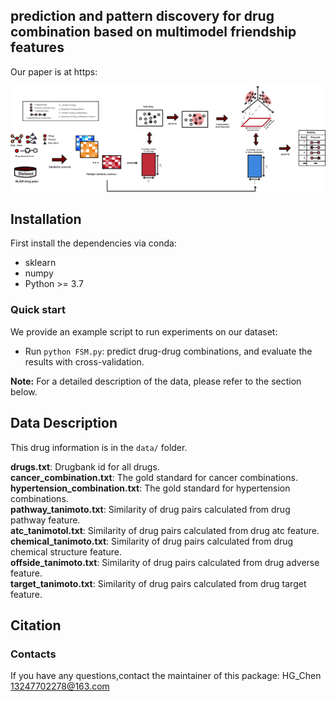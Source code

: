 ## prediction and pattern discovery for drug combination based on multimodel friendship features

Our paper is at https:

![ABC](.//Flowchart.jpg) 

## Installation
First install the dependencies via conda:
 * sklearn
 * numpy
 * Python >= 3.7

 
### Quick start
We provide an example script to run experiments on our dataset: 

- Run `python FSM.py`: predict drug-drug combinations, and evaluate the results with cross-validation. 

**Note:** For a detailed description of the data, please refer to the section below.
 
 
## Data Description  
This drug information is in the `data/` folder.  

**drugs.txt**: Drugbank id for all drugs.   
**cancer_combination.txt**: The gold standard for cancer combinations.    
**hypertension_combination.txt**: The gold standard for hypertension combinations.   
**pathway_tanimoto.txt**: Similarity of drug pairs calculated from drug pathway feature.   
**atc_tanimotol.txt**: Similarity of drug pairs calculated from drug atc feature.   
**chemical_tanimoto.txt**: Similarity of drug pairs calculated from drug chemical structure feature.   
**offside_tanimoto.txt**: Similarity of drug pairs calculated from drug adverse feature.   
**target_tanimoto.txt**: Similarity of drug pairs calculated from drug target feature.   
   


## Citation


### Contacts
If you have any questions,contact the maintainer of this package: HG_Chen 13247702278@163.com


